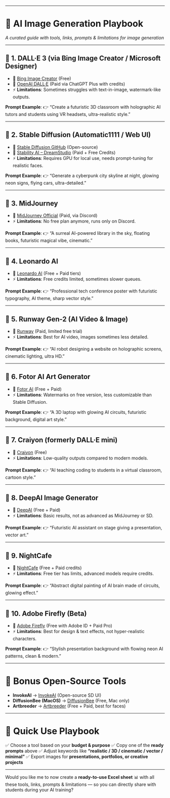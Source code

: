 
---

# 🎨 AI Image Generation Playbook

*A curated guide with tools, links, prompts & limitations for image generation*

---

## 📌 1. **DALL·E 3 (via Bing Image Creator / Microsoft Designer)**

* 🔗 [Bing Image Creator](https://designer.microsoft.com/image-creator) (Free)
* 🔗 [OpenAI DALL·E](https://openai.com/dall-e) (Paid via ChatGPT Plus with credits)
* ⚡ **Limitations**: Sometimes struggles with text-in-image, watermark-like outputs.

**Prompt Example**:
👉 “Create a futuristic 3D classroom with holographic AI tutors and students using VR headsets, ultra-realistic style.”

---

## 📌 2. **Stable Diffusion (Automatic1111 / Web UI)**

* 🔗 [Stable Diffusion GitHub](https://github.com/AUTOMATIC1111/stable-diffusion-webui) (Open-source)
* 🔗 [Stability AI – DreamStudio](https://dreamstudio.ai/) (Paid + Free Credits)
* ⚡ **Limitations**: Requires GPU for local use, needs prompt-tuning for realistic faces.

**Prompt Example**:
👉 “Generate a cyberpunk city skyline at night, glowing neon signs, flying cars, ultra-detailed.”

---

## 📌 3. **MidJourney**

* 🔗 [MidJourney Official](https://www.midjourney.com/) (Paid, via Discord)
* ⚡ **Limitations**: No free plan anymore, runs only on Discord.

**Prompt Example**:
👉 “A surreal AI-powered library in the sky, floating books, futuristic magical vibe, cinematic.”

---

## 📌 4. **Leonardo AI**

* 🔗 [Leonardo AI](https://leonardo.ai/) (Free + Paid tiers)
* ⚡ **Limitations**: Free credits limited, sometimes slower queues.

**Prompt Example**:
👉 “Professional tech conference poster with futuristic typography, AI theme, sharp vector style.”

---

## 📌 5. **Runway Gen-2 (AI Video & Image)**

* 🔗 [Runway](https://runwayml.com/) (Paid, limited free trial)
* ⚡ **Limitations**: Best for AI video, images sometimes less detailed.

**Prompt Example**:
👉 “AI robot designing a website on holographic screens, cinematic lighting, ultra HD.”

---

## 📌 6. **Fotor AI Art Generator**

* 🔗 [Fotor AI](https://www.fotor.com/features/ai-image-generator/) (Free + Paid)
* ⚡ **Limitations**: Watermarks on free version, less customizable than Stable Diffusion.

**Prompt Example**:
👉 “A 3D laptop with glowing AI circuits, futuristic background, digital art style.”

---

## 📌 7. **Craiyon (formerly DALL·E mini)**

* 🔗 [Craiyon](https://www.craiyon.com/) (Free)
* ⚡ **Limitations**: Low-quality outputs compared to modern models.

**Prompt Example**:
👉 “AI teaching coding to students in a virtual classroom, cartoon style.”

---

## 📌 8. **DeepAI Image Generator**

* 🔗 [DeepAI](https://deepai.org/machine-learning-model/text2img) (Free + Paid)
* ⚡ **Limitations**: Basic results, not as advanced as MidJourney or SD.

**Prompt Example**:
👉 “Futuristic AI assistant on stage giving a presentation, vector art.”

---

## 📌 9. **NightCafe**

* 🔗 [NightCafe](https://creator.nightcafe.studio/) (Free + Paid credits)
* ⚡ **Limitations**: Free tier has limits, advanced models require credits.

**Prompt Example**:
👉 “Abstract digital painting of AI brain made of circuits, glowing effect.”

---

## 📌 10. **Adobe Firefly (Beta)**

* 🔗 [Adobe Firefly](https://firefly.adobe.com/) (Free with Adobe ID + Paid Pro)
* ⚡ **Limitations**: Best for design & text effects, not hyper-realistic characters.

**Prompt Example**:
👉 “Stylish presentation background with flowing neon AI patterns, clean & modern.”

---

# 🚀 Bonus Open-Source Tools

* **InvokeAI** → [InvokeAI](https://invoke-ai.github.io/InvokeAI/) (Open-source SD UI)
* **DiffusionBee (MacOS)** → [DiffusionBee](https://diffusionbee.com/) (Free, Mac only)
* **Artbreeder** → [Artbreeder](https://www.artbreeder.com/) (Free + Paid, best for faces)

---

# 📖 Quick Use Playbook

✅ Choose a tool based on your **budget & purpose**
✅ Copy one of the **ready prompts** above
✅ Adjust keywords like **“realistic / 3D / cinematic / vector / minimal”**
✅ Export images for **presentations, portfolios, or creative projects**

---

Would you like me to now create a **ready-to-use Excel sheet** 📊 with all these tools, links, prompts & limitations — so you can directly share with students during your AI training?
